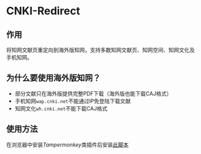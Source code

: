 # CNKI-Redirect

## 作用

将知网文献页重定向到海外版知网，支持多数知网文献页、知网空间、知网文化及手机知网。

## 为什么要使用海外版知网？

- 部分文献只在海外版提供完整PDF下载（海外版也能下载CAJ格式）
- 手机知网`wap.cnki.net`不能通过IP免登陆下载文献
- 知网文化`wh.cnki.net`不能下载CAJ格式

## 使用方法

在浏览器中安装*Tampermonkey*类插件后安装[此脚本](https://raw.githubusercontent.com/MkQtS/CNKI-Redirect/main/CNKI-Redirect.user.js)

